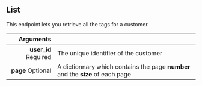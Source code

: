## List

This endpoint lets you retrieve all the tags for a customer.

| Arguments |      |
| ---------: | :--- |
| **user_id** <span>Required</span> | The unique identifier of the customer |
| **page** <span>Optional</span> | A dictionnary which contains the page **number** and the **size** of each page |